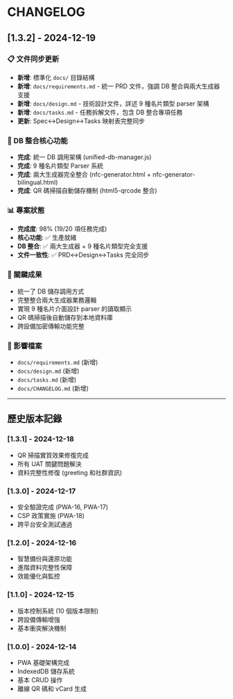 # CHANGELOG

## [1.3.2] - 2024-12-19

### 📋 文件同步更新
- **新增**: 標準化 `docs/` 目錄結構
- **新增**: `docs/requirements.md` - 統一 PRD 文件，強調 DB 整合與兩大生成器支援
- **新增**: `docs/design.md` - 技術設計文件，詳述 9 種名片類型 parser 架構
- **新增**: `docs/tasks.md` - 任務拆解文件，包含 DB 整合專項任務
- **更新**: Spec↔Design↔Tasks 映射表完整同步

### 🔧 DB 整合核心功能
- **完成**: 統一 DB 調用架構 (unified-db-manager.js)
- **完成**: 9 種名片類型 Parser 系統
- **完成**: 兩大生成器完全整合 (nfc-generator.html + nfc-generator-bilingual.html)
- **完成**: QR 碼掃描自動儲存機制 (html5-qrcode 整合)

### 📊 專案狀態
- **完成度**: 98% (19/20 項任務完成)
- **核心功能**: ✅ 生產就緒
- **DB 整合**: ✅ 兩大生成器 + 9 種名片類型完全支援
- **文件一致性**: ✅ PRD↔Design↔Tasks 完全同步

### 🎯 關鍵成果
- 統一了 DB 儲存調用方式
- 完整整合兩大生成器業務邏輯
- 實現 9 種名片介面設計 parser 的讀取顯示
- QR 碼掃描後自動儲存到本地資料庫
- 跨設備加密傳輸功能完整

### 📁 影響檔案
- `docs/requirements.md` (新增)
- `docs/design.md` (新增)  
- `docs/tasks.md` (新增)
- `docs/CHANGELOG.md` (新增)

---

## 歷史版本記錄

### [1.3.1] - 2024-12-18
- QR 掃描實質效果修復完成
- 所有 UAT 關鍵問題解決
- 資料完整性修復 (greeting 和社群資訊)

### [1.3.0] - 2024-12-17  
- 安全驗證完成 (PWA-16, PWA-17)
- CSP 政策實施 (PWA-18)
- 跨平台安全測試通過

### [1.2.0] - 2024-12-16
- 智慧備份與還原功能
- 進階資料完整性保障
- 效能優化與監控

### [1.1.0] - 2024-12-15
- 版本控制系統 (10 個版本限制)
- 跨設備傳輸增強
- 基本衝突解決機制

### [1.0.0] - 2024-12-14
- PWA 基礎架構完成
- IndexedDB 儲存系統
- 基本 CRUD 操作
- 離線 QR 碼和 vCard 生成